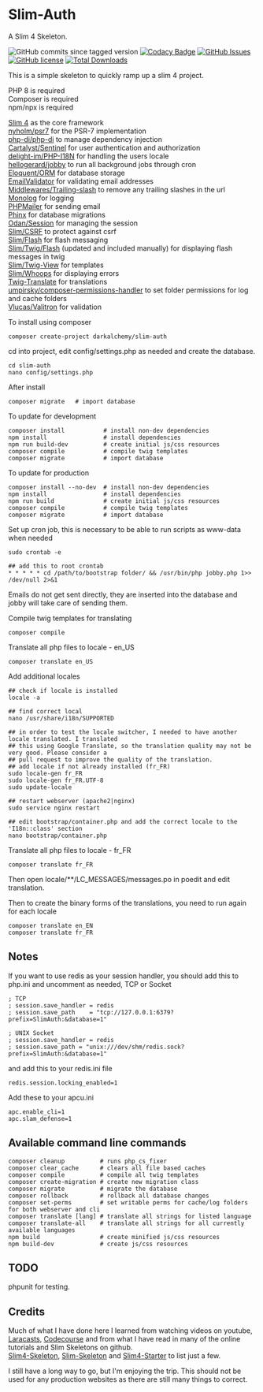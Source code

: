 # Slim-Auth

A Slim 4 Skeleton.

![GitHub commits since tagged version](https://img.shields.io/github/commits-since/darkalchemy/Slim-Auth/0.4.0)
[![Codacy Badge](https://app.codacy.com/project/badge/Grade/7e09082beab44f75afe2eefdbc55ec50)](https://www.codacy.com/gh/darkalchemy/Slim-Auth/dashboard?utm_source=github.com&utm_medium=referral&utm_content=darkalchemy/Slim-Auth&utm_campaign=Badge_Grade)
[![GitHub Issues](https://img.shields.io/github/issues/darkalchemy/Slim-Auth)](https://github.com/darkalchemy/Slim-Auth/issues)
[![GitHub license](https://img.shields.io/github/license/darkalchemy/Slim-Auth.svg)](https://github.com/darkalchemy/Slim-Auth/blob/master/LICENSE)
[![Total Downloads](https://img.shields.io/packagist/dt/darkalchemy/Slim-Auth.svg)](https://packagist.org/packages/darlachemy/slim-auth)

This is a simple skeleton to quickly ramp up a slim 4 project.

PHP 8 is required\
Composer is required\
npm/npx is required

[Slim 4](https://github.com/slimphp/Slim) as the core framework\
[nyholm/psr7](https://github.com/Nyholm/psr7) for the PSR-7 implementation\
[php-di/php-di](http://php-di.org/) to manage dependency injection\
[Cartalyst/Sentinel](https://cartalyst.com/manual/sentinel/3.) for user authentication and authorization\
[delight-im/PHP-I18N](https://github.com/delight-im/PHP-I18N) for handling the users locale\
[hellogerard/jobby](https://github.com/jobbyphp/jobby) to run all background jobs through cron\
[Eloquent/ORM](https://github.com/illuminate/database) for database storage\
[EmailValidator](https://github.com/egulias/EmailValidator/tree/master) for validating email addresses\
[Middlewares/Trailing-slash](https://github.com/middlewares/trailing-slash) to remove any trailing slashes in the url\
[Monolog](https://github.com/Seldaek/monolog) for logging\
[PHPMailer](https://github.com/PHPMailer/PHPMailer) for sending email\
[Phinx](https://phinx.org/) for database migrations\
[Odan/Session](https://github.com/odan/session) for managing the session\
[Slim/CSRF](https://github.com/slimphp/Slim-Csrf) to protect against csrf\
[Slim/Flash](https://github.com/slimphp/Slim-Flash) for flash messaging\
[Slim/Twig/Flash](https://github.com/kanellov/slim-twig-flash) (updated and included manually) for displaying flash messages in twig\
[Slim/Twig-View](https://github.com/slimphp/Twig-View) for templates\
[Slim/Whoops](https://github.com/zeuxisoo/php-slim-whoops) for displaying errors\
[Twig-Translate](https://github.com/darkalchemy/Twig-Translate) for translations\
[umpirsky/composer-permissions-handler](https://github.com/umpirsky/PermissionsHandler) to set folder permissions for log and cache folders\
[Vlucas/Valitron](https://github.com/vlucas/valitron) for validation

To install using composer

```text
composer create-project darkalchemy/slim-auth
```

cd into project, edit config/settings.php as needed and create the database.

```text
cd slim-auth
nano config/settings.php
```

After install

```text
composer migrate   # import database
```

To update for development

```text
composer install           # install non-dev dependencies
npm install                # install dependencies
npm run build-dev          # create initial js/css resources
composer compile           # compile twig templates
composer migrate           # import database
```

To update for production

```text
composer install --no-dev  # install non-dev dependencies
npm install                # install dependencies
npm run build              # create initial js/css resources
composer compile           # compile twig templates
composer migrate           # import database
```

Set up cron job, this is necessary to be able to run scripts as www-data when needed

```text
sudo crontab -e

## add this to root crontab
* * * * * cd /path/to/bootstrap folder/ && /usr/bin/php jobby.php 1>> /dev/null 2>&1
```

Emails do not get sent directly, they are inserted into the database and jobby will take care of sending them.

Compile twig templates for translating

```text
composer compile
```

Translate all php files to locale - en_US

```text
composer translate en_US
```

Add additional locales

```text
## check if locale is installed
locale -a

## find correct local
nano /usr/share/i18n/SUPPORTED

## in order to test the locale switcher, I needed to have another locale translated. I translated
## this using Google Translate, so the translation quality may not be very good. Please consider a
## pull request to improve the quality of the translation.
## add locale if not already installed (fr_FR)
sudo locale-gen fr_FR
sudo locale-gen fr_FR.UTF-8
sudo update-locale

## restart webserver (apache2|nginx)
sudo service nginx restart

## edit bootstrap/container.php and add the correct locale to the 'I18n::class' section
nano bootstrap/container.php
```

Translate all php files to locale - fr_FR

```text
composer translate fr_FR
```

Then open locale/\*\*/LC_MESSAGES/messages.po in poedit and edit translation.

Then to create the binary forms of the translations, you need to run again for each locale

```text
composer translate en_EN
composer translate fr_FR
```

## Notes

If you want to use redis as your session handler, you should add this to php.ini and uncomment as needed, TCP or Socket

```text
; TCP
; session.save_handler = redis
; session.save_path    = "tcp://127.0.0.1:6379?prefix=SlimAuth:&database=1"

; UNIX Socket
; session.save_handler = redis
; session.save_path = "unix:///dev/shm/redis.sock?prefix=SlimAuth:&database=1"
```

and add this to your redis.ini file

```text
redis.session.locking_enabled=1
```

Add these to your apcu.ini

```text
apc.enable_cli=1
apc.slam_defense=1
```

## Available command line commands

```text
composer cleanup          # runs php_cs_fixer
composer clear_cache      # clears all file based caches
composer compile          # compile all twig templates
composer create-migration # create new migration class
composer migrate          # migrate the database
composer rollback         # rollback all database changes
composer set-perms        # set writable perms for cache/log folders for both webserver and cli
composer translate [lang] # translate all strings for listed language
composer translate-all    # translate all strings for all currently available languages
npm build                 # create minified js/css resources
npm build-dev             # create js/css resources
```

## TODO

phpunit for testing.

## Credits

Much of what I have done here I learned from watching videos on youtube, [Laracasts](https://laracasts.com/), [Codecourse](https://codecourse.com) and from what I have read in many of the online tutorials and Slim Skeletons on github.\
[Slim4-Skeleton](https://github.com/odan/slim4-skeleton), [Slim-Skeleton](https://github.com/slimphp/Slim-Skeleton) and [Slim4-Starter](https://github.com/akrabat/slim4-starter) to list just a few.

I still have a long way to go, but I'm enjoying the trip. This should not be used for any production websites as there are still many things to correct.
